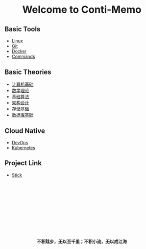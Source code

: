 <p style="text-align: center; font-size: xx-large; font-weight: bolder;">Welcome to Conti-Memo</p>

## Basic Tools
* [Linux](essential/linux/README.md)
* [Git](essential/git/README.md)
* [Docker](essential/docker/README.md)
* [Commands](essential/commands/README.md)

## Basic Theories
* [计算机基础](theories/computer/README.md)
* [数学理论](theories/mathematical/README.md)
* [基础算法](theories/algorithm/README.md)
* [架构设计](theories/architectural-design/README.md)
* [存储基础](theories/storage/README.md)
* [数据库基础](theories/database/README.md)

## Cloud Native
* [DevOps](cloud-native/devops/README.md)
* [Kubernetes](cloud-native/kubernetes/README.md)

## Project Link
* [Stick](https://github.com/libk24002/stick.git)

<br/><br/><br/><br/><br/><br/><br/><br/><br/><br/>

<p style="text-align: center; font-weight: bolder;">不积跬步，无以至千里；不积小流，无以成江海</p>